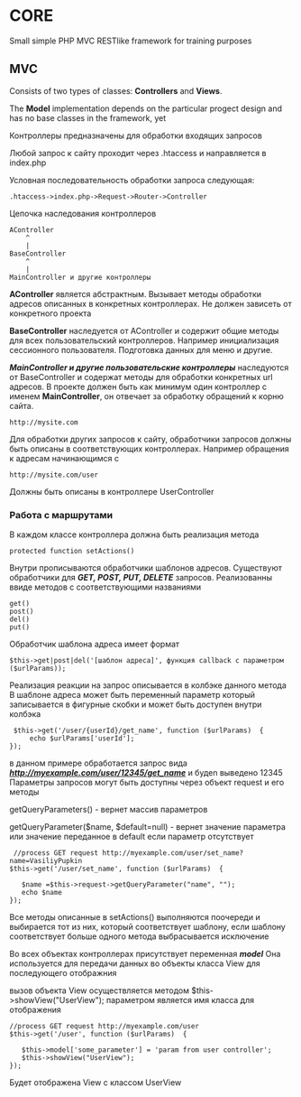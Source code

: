# CORE
Small simple PHP MVC RESTlike framework for training purposes

## MVC
Consists of two types of classes:
**Controllers** and **Views**.

The **Model** implementation depends on the particular progect design and has no base classes in the framework, yet

Контроллеры предназначены для обработки входящих запросов

Любой запрос к сайту проходит через .htaccess и направляется в  index.php  

Условная последовательность обработки запроса следующая:
```
.htaccess->index.php->Request->Router->Controller
```

Цепочка наследования контроллеров
```
AController
    ^
    |
BaseController
    ^
    |
MainController и другие контроллеры
```

**AController** является абстрактным. Вызывает методы обработки адресов описанных в конкретных контроллерах. Не должен зависеть от конкретного проекта

**BaseController** наследуется от AController и содержит общие методы для всех пользовательский контроллеров. Например инициализация сессионного пользователя.
 Подготовка данных для меню и другие.

***MainController и другие пользовательские контроллеры*** наследуются от BaseController и содержат методы для обработки конкретных url адресов.
В проекте должен быть как минимум один контроллер с именем **MainController**, он отвечает за обработку обращений к корню сайта.
```
http://mysite.com
```
Для обработки других запросов к сайту, обработчики запросов должны быть описаны в соответствующих контроллерах. Например обращения к адресам начинающимся с 
```
http://mysite.com/user
```
Должны быть описаны в контроллере UserController 

### Работа с маршрутами
В каждом классе контроллера должна быть реализация метода 
```
protected function setActions()
```
Внутри прописываются обработчики шаблонов адресов. Существуют обработчики для ***GET, POST, PUT, DELETE*** запросов. Реализованны ввиде методов
с соответствующими названиями
```
get()
post()
del()
put()
```
Обработчик шаблона адреса имеет формат
```
$this->get|post|del('[шаблон адреса]', функция callback c параметром ($urlParams));
```    
Реализация реакции на запрос описывается в колбэке данного метода
В шаблоне адреса может быть переменный параметр который записывается в фигурные скобки и может быть доступен внутри колбэка
```
 $this->get('/user/{userId}/get_name', function ($urlParams)  {
     echo $urlParams['userId']; 
});
```
в данном примере обработается запрос вида  ***http://myexample.com/user/12345/get_name*** и будеn выведено 12345
Параметры запросов могут быть доступны через объект request и его методы 

getQueryParameters() - вернет массив параметров

getQueryParameter($name, $default=null) - вернет значение параметра или значение переданное в default если параметр отсутствует

```
 //process GET request http://myexample.com/user/set_name?name=VasiliyPupkin
$this->get('/user/set_name', function ($urlParams)  {

   $name =$this->request->getQueryParameter("name", "");           
   echo $name
});
```

Все методы описанные в setActions() выполняются поочереди и выбирается тот из них, который соответствует шаблону,
если шаблону соответствует больше одного метода выбрасывается исключение

Во всех объектах контроллерах присутствует переменная ***model*** 
Она используется для передачи данных во объекты класса View для последующего отображния

вызов объекта View осуществляется методом $this->showView("UserView"); параметром является имя класса для отображения
```
//process GET request http://myexample.com/user
$this->get('/user', function ($urlParams)  {

   $this->model['some_parameter'] = 'param from user controller';
   $this->showView("UserView");
});
```
Будет отображена View c классом UserView





